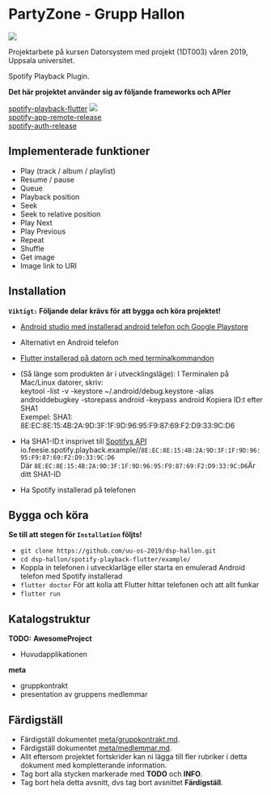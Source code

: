 # PartyZone - Grupp Hallon
  
  
  
  
  
[![](https://img.shields.io/badge/licence-MIT-blue.svg)](https://github.com/uu-os-2019/dsp-hallon/blob/master/LICENSE)
   
  
  Projektarbete på kursen Datorsystem med projekt (1DT003) våren 2019, Uppsala universitet.

Spotify Playback Plugin.
 
**Det här projektet använder sig av följande frameworks och APIer**   

[spotify-playback-flutter](https://github.com/qreate/spotify-playback-flutter/)  [![](https://img.shields.io/badge/pub-v0.0.8-brightgreen.svg)](https://pub.dartlang.org/packages/spotify_playback)    
[spotify-app-remote-release](https://github.com/spotify/android-sdk/releases/tag/v0.6.1-appremote_v1.1.0-auth)   
[spotify-auth-release](https://github.com/spotify/android-sdk/releases/tag/v0.6.1-appremote_v1.1.0-auth)   
  

  

## Implementerade funktioner
* Play (track / album / playlist)
* Resume / pause
* Queue
* Playback position
* Seek
* Seek to relative position
* Play Next
* Play Previous
* Repeat 
* Shuffle 
* Get image
* Image link to URI

## Installation
**`Viktigt:` Följande delar krävs för att bygga och köra projektet!**
* [Android studio med installerad android telefon och Google Playstore](https://developer.android.com/studio/)
* Alternativt en Android telefon 
* [Flutter installerad på datorn och med terminalkommandon](https://flutter.dev/docs/get-started/install) 
* (Så länge som produkten är i utvecklingsläge):
   I Terminalen på Mac/Linux datorer, skriv:  
     keytool -list -v -keystore ~/.android/debug.keystore -alias androiddebugkey -storepass android -keypass android
     Kopiera ID:t efter SHA1    
     Exempel:    SHA1: 8E:EC:8E:15:4B:2A:9D:3F:1F:9D:96:95:F9:87:69:F2:D9:33:9C:D6
* Ha SHA1-ID:t insprivet till [Spotifys API](https://developer.spotify.com/dashboard/applications) 
   io.feesie.spotify.playback.example//```8E:EC:8E:15:4B:2A:9D:3F:1F:9D:96:95:F9:87:69:F2:D9:33:9C:D6```     
   Där ```8E:EC:8E:15:4B:2A:9D:3F:1F:9D:96:95:F9:87:69:F2:D9:33:9C:D6```Är ditt SHA1-ID    
   
* Ha Spotify installerad på telefonen


## Bygga och köra 
**Se till att stegen för `Installation` följts!**
- ``` git clone https://github.com/uu-os-2019/dsp-hallon.git ``` 
- ``` cd dsp-hallon/spotify-playback-flutter/example/ ```
- Koppla in telefonen i utvecklarläge eller starta en emulerad Android telefon med Spotify installerad
- ``` flutter doctor ``` För att kolla att Flutter hittar telefonen och att allt funkar 
- ```flutter run ```


[comment]: <> (hej)



















## Katalogstruktur

**TODO:** 
**AwesomeProject**
- Huvudapplikationen 

**meta**
- gruppkontrakt
- presentation av gruppens medlemmar

## Färdigställ 

- Färdigställ dokumentet [meta/gruppkontrakt.md](./meta/gruppkontrakt.md).
- Färdigställ dokumentet [meta/medlemmar.md](./meta/medlemmar.md).
- Allt eftersom projektet fortskrider kan ni lägga till fler rubriker i detta
  dokument med kompletterande information.
- Tag bort alla stycken markerade med **TODO** och **INFO**.
- Tag bort hela detta avsnitt, dvs tag bort avsnittet **Färdigställ**.
